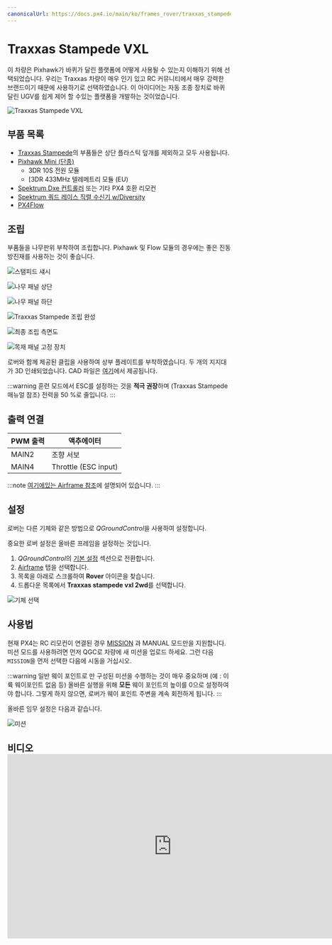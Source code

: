 ```yaml
---
canonicalUrl: https://docs.px4.io/main/ko/frames_rover/traxxas_stampede
---
```


# Traxxas Stampede VXL

이 차량은 Pixhawk가 바퀴가 달린 플랫폼에 어떻게 사용될 수 있는지 이해하기 위해 선택되었습니다. 우리는 Traxxas 차량이 매우 인기 있고 RC 커뮤니티에서 매우 강력한 브랜드이기 때문에 사용하기로 선택하였습니다. 이 아이디어는 자동 조종 장치로 바퀴 달린 UGV를 쉽게 제어 할 수있는 플랫폼을 개발하는 것이었습니다.

![Traxxas Stampede VXL](../../assets/airframes/rover/traxxas_stampede_vxl/stampede.jpg)

## 부품 목록

* [Traxxas Stampede](https://traxxas.com/products/models/electric/stampede-vxl-tsm)의 부품들은 상단 플라스틱 덮개를 제외하고 모두 사용됩니다.
* [Pixhawk Mini (단종)](../flight_controller/pixhawk_mini.md) 
  * 3DR 10S 전원 모듈
  * [3DR 433MHz 텔레메트리 모듈 (EU)
* [Spektrum Dxe 컨트롤러](http://www.spektrumrc.com/Products/Default.aspx?ProdId=SPM1000) 또는 기타 PX4 호환 리모컨
* [Spektrum 쿼드 레이스 직렬 수신기 w/Diversity](http://www.spektrumrc.com/Products/Default.aspx?ProdID=SPM4648)
* [PX4Flow](../sensor/px4flow.md)

## 조립

부품들을 나무판위 부착하여 조립합니다. Pixhawk 및 Flow 모듈의 경우에는 좋은 진동 방진재를 사용하는 것이 좋습니다.

![스탬피드 섀시](../../assets/airframes/rover/traxxas_stampede_vxl/stampede_chassis.jpg)

![나무 패널 상단](../../assets/airframes/rover/traxxas_stampede_vxl/panel_top.jpg)

![나무 패널 하단](../../assets/airframes/rover/traxxas_stampede_vxl/panel_bottom.jpg)

![Traxxas Stampede 조립 완성](../../assets/airframes/rover/traxxas_stampede_vxl/final_assembly.jpg)

![최종 조립 측면도](../../assets/airframes/rover/traxxas_stampede_vxl/final_side.jpg)

![목재 패널 고정 장치](../../assets/airframes/rover/traxxas_stampede_vxl/mounting_detail.jpg)

로버와 함께 제공된 클립을 사용하여 상부 플레이트를 부착하였습니다. 두 개의 지지대가 3D 인쇄되었습니다. CAD 파일은 [여기](https://github.com/PX4/px4_user_guide/raw/master/assets/airframes/rover/traxxas_stampede_vxl/plane_holders.zip)에서 제공됩니다.

:::warning
훈련 모드에서 ESC를 설정하는 것을 **적극 권장**하며 (Traxxas Stampede 매뉴얼 참조) 전력을 50 %로 줄입니다.
:::

## 출력 연결

| PWM 출력 | 액추에이터                |
| ------ | -------------------- |
| MAIN2  | 조향 서보                |
| MAIN4  | Throttle (ESC input) |

:::note
[여기에있는 Airframe 참조](../airframes/airframe_reference.md#rover_rover_generic_ground_vehicle)에 설명되어 있습니다.
:::

## 설정

로버는 다른 기체와 같은 방법으로 *QGroundControl*을 사용하여 설정합니다.

중요한 로버 설정은 올바른 프레임을 설정하는 것입니다.

1. *QGroundControl*의 [기본 설정](../config/README.md) 섹션으로 전환합니다.
2. [Airframe](../config/airframe.md) 탭을 선택합니다. 
3. 목록을 아래로 스크롤하여 **Rover** 아이콘을 찾습니다. 
4. 드롭다운 목록에서 **Traxxas stampede vxl 2wd**를 선택합니다.

![기체 선택](../../assets/airframes/rover/traxxas_stampede_vxl/airframe_px4_rover_traxxas_stampede_vxl_2wd.jpg)

## 사용법

현재 PX4는 RC 리모컨이 연결된 경우 [MISSION](../flight_modes/mission.md) 과 MANUAL 모드만을 지원합니다. 미션 모드를 사용하려면 먼저 QGC로 차량에 새 미션을 업로드 하세요. 그런 다음 `MISSION`을 먼저 선택한 다음에 시동을 거십시오.

:::warning
일반 웨이 포인트로 만 구성된 미션을 수행하는 것이 매우 중요하며 (예 : 이륙 웨이포인트 없음 등) 올바른 실행을 위해 **모든** 웨이 포인트의 높이를 0으로 설정하여야 합니다. 그렇게 하지 않으면, 로버가 웨이 포인트 주변을 계속 회전하게 됩니다.
:::

올바른 임무 설정은 다음과 같습니다.

![미션](../../assets/airframes/rover/traxxas_stampede_vxl/correct_mission.jpg)

## 비디오 <iframe width="740" height="416" src="https://www.youtube.com/embed/N3HvSKS3nCw" frameborder="0" allow="accelerometer; autoplay; clipboard-write; encrypted-media; gyroscope; picture-in-picture" allowfullscreen mark="crwd-mark"></iframe>